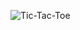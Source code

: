 ![Tic-Tac-Toe](https://github.com/Amanpandori/html/assets/156777894/90e17df0-2cc6-459e-970b-7c6c0eaaf6a7)
